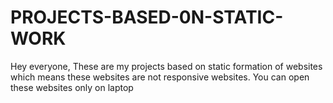 # PROJECTS-BASED-0N-STATIC-WORK
Hey everyone, These are my projects based on static formation of websites which means these websites are not responsive websites. You can open these websites only on laptop
